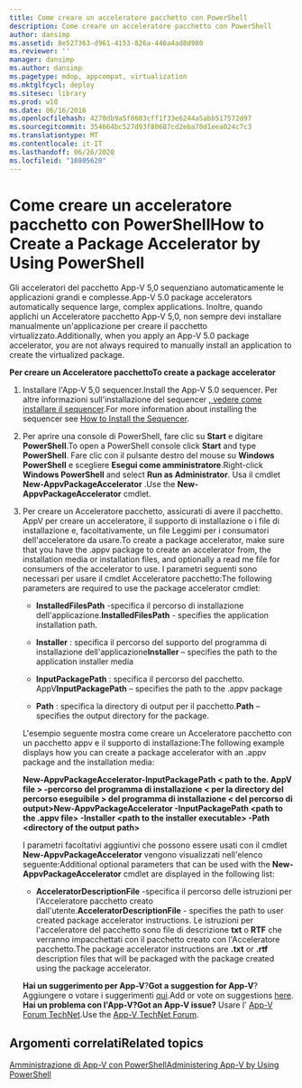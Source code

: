 ```yaml
---
title: Come creare un acceleratore pacchetto con PowerShell
description: Come creare un acceleratore pacchetto con PowerShell
author: dansimp
ms.assetid: 8e527363-d961-4153-826a-446a4ad8d980
ms.reviewer: ''
manager: dansimp
ms.author: dansimp
ms.pagetype: mdop, appcompat, virtualization
ms.mktglfcycl: deploy
ms.sitesec: library
ms.prod: w10
ms.date: 06/16/2016
ms.openlocfilehash: 4270db9a5f0603cff1f33e6244a5abb517572d97
ms.sourcegitcommit: 354664bc527d93f80687cd2eba70d1eea024c7c3
ms.translationtype: MT
ms.contentlocale: it-IT
ms.lasthandoff: 06/26/2020
ms.locfileid: "10805620"
---
```

# <span data-ttu-id="69225-103">Come creare un acceleratore pacchetto con PowerShell</span><span class="sxs-lookup"><span data-stu-id="69225-103">How to Create a Package Accelerator by Using PowerShell</span></span>


<span data-ttu-id="69225-104">Gli acceleratori del pacchetto App-V 5,0 sequenziano automaticamente le applicazioni grandi e complesse.</span><span class="sxs-lookup"><span data-stu-id="69225-104">App-V 5.0 package accelerators automatically sequence large, complex applications.</span></span> <span data-ttu-id="69225-105">Inoltre, quando applichi un Acceleratore pacchetto App-V 5,0, non sempre devi installare manualmente un'applicazione per creare il pacchetto virtualizzato.</span><span class="sxs-lookup"><span data-stu-id="69225-105">Additionally, when you apply an App-V 5.0 package accelerator, you are not always required to manually install an application to create the virtualized package.</span></span>

**<span data-ttu-id="69225-106">Per creare un Acceleratore pacchetto</span><span class="sxs-lookup"><span data-stu-id="69225-106">To create a package accelerator</span></span>**

1.  <span data-ttu-id="69225-107">Installare l'App-V 5,0 sequencer.</span><span class="sxs-lookup"><span data-stu-id="69225-107">Install the App-V 5.0 sequencer.</span></span> <span data-ttu-id="69225-108">Per altre informazioni sull'installazione del sequencer [, vedere come installare il sequencer](how-to-install-the-sequencer-beta-gb18030.md).</span><span class="sxs-lookup"><span data-stu-id="69225-108">For more information about installing the sequencer see [How to Install the Sequencer](how-to-install-the-sequencer-beta-gb18030.md).</span></span>

2.  <span data-ttu-id="69225-109">Per aprire una console di PowerShell, fare clic su **Start** e digitare **PowerShell**.</span><span class="sxs-lookup"><span data-stu-id="69225-109">To open a PowerShell console click **Start** and type **PowerShell**.</span></span> <span data-ttu-id="69225-110">Fare clic con il pulsante destro del mouse su **Windows PowerShell** e scegliere **Esegui come amministratore**.</span><span class="sxs-lookup"><span data-stu-id="69225-110">Right-click **Windows PowerShell** and select **Run as Administrator**.</span></span> <span data-ttu-id="69225-111">Usa il cmdlet **New-AppvPackageAccelerator** .</span><span class="sxs-lookup"><span data-stu-id="69225-111">Use the **New-AppvPackageAccelerator** cmdlet.</span></span>

3.  <span data-ttu-id="69225-112">Per creare un Acceleratore pacchetto, assicurati di avere il pacchetto. AppV per creare un acceleratore, il supporto di installazione o i file di installazione e, facoltativamente, un file Leggimi per i consumatori dell'acceleratore da usare.</span><span class="sxs-lookup"><span data-stu-id="69225-112">To create a package accelerator, make sure that you have the .appv package to create an accelerator from, the installation media or installation files, and optionally a read me file for consumers of the accelerator to use.</span></span> <span data-ttu-id="69225-113">I parametri seguenti sono necessari per usare il cmdlet Acceleratore pacchetto:</span><span class="sxs-lookup"><span data-stu-id="69225-113">The following parameters are required to use the package accelerator cmdlet:</span></span>

    -   <span data-ttu-id="69225-114">**InstalledFilesPath** -specifica il percorso di installazione dell'applicazione.</span><span class="sxs-lookup"><span data-stu-id="69225-114">**InstalledFilesPath** - specifies the application installation path.</span></span>

    -   <span data-ttu-id="69225-115">**Installer** : specifica il percorso del supporto del programma di installazione dell'applicazione</span><span class="sxs-lookup"><span data-stu-id="69225-115">**Installer** – specifies the path to the application installer media</span></span>

    -   <span data-ttu-id="69225-116">**InputPackagePath** : specifica il percorso del pacchetto. AppV</span><span class="sxs-lookup"><span data-stu-id="69225-116">**InputPackagePath** – specifies the path to the .appv package</span></span>

    -   <span data-ttu-id="69225-117">**Path** : specifica la directory di output per il pacchetto.</span><span class="sxs-lookup"><span data-stu-id="69225-117">**Path** – specifies the output directory for the package.</span></span>

    <span data-ttu-id="69225-118">L'esempio seguente mostra come creare un Acceleratore pacchetto con un pacchetto appv e il supporto di installazione:</span><span class="sxs-lookup"><span data-stu-id="69225-118">The following example displays how you can create a package accelerator with an .appv package and the installation media:</span></span>

    **<span data-ttu-id="69225-119">New-AppvPackageAccelerator-InputPackagePath &lt; path to the. AppV file &gt; -percorso del programma di installazione &lt; per la directory del percorso eseguibile &gt; del programma di installazione &lt; del percorso di output&gt;</span><span class="sxs-lookup"><span data-stu-id="69225-119">New-AppvPackageAccelerator -InputPackagePath &lt;path to the .appv file&gt; -Installer &lt;path to the installer executable&gt; -Path &lt;directory of the output path&gt;</span></span>**

    <span data-ttu-id="69225-120">I parametri facoltativi aggiuntivi che possono essere usati con il cmdlet **New-AppvPackageAccelerator** vengono visualizzati nell'elenco seguente:</span><span class="sxs-lookup"><span data-stu-id="69225-120">Additional optional parameters that can be used with the **New-AppvPackageAccelerator** cmdlet are displayed in the following list:</span></span>

    -   <span data-ttu-id="69225-121">**AcceleratorDescriptionFile** -specifica il percorso delle istruzioni per l'Acceleratore pacchetto creato dall'utente.</span><span class="sxs-lookup"><span data-stu-id="69225-121">**AcceleratorDescriptionFile** - specifies the path to user created package accelerator instructions.</span></span> <span data-ttu-id="69225-122">Le istruzioni per l'acceleratore del pacchetto sono file di descrizione **txt** o **RTF** che verranno impacchettati con il pacchetto creato con l'Acceleratore pacchetto.</span><span class="sxs-lookup"><span data-stu-id="69225-122">The package accelerator instructions are **.txt** or **.rtf** description files that will be packaged with the package created using the package accelerator.</span></span>

    <span data-ttu-id="69225-123">**Hai un suggerimento per App-V**?</span><span class="sxs-lookup"><span data-stu-id="69225-123">**Got a suggestion for App-V**?</span></span> <span data-ttu-id="69225-124">Aggiungere o votare i suggerimenti [qui](http://appv.uservoice.com/forums/280448-microsoft-application-virtualization).</span><span class="sxs-lookup"><span data-stu-id="69225-124">Add or vote on suggestions [here](http://appv.uservoice.com/forums/280448-microsoft-application-virtualization).</span></span> **<span data-ttu-id="69225-125">Hai un problema con l'App-V?</span><span class="sxs-lookup"><span data-stu-id="69225-125">Got an App-V issue?</span></span>** <span data-ttu-id="69225-126">Usare l' [App-V Forum TechNet](https://social.technet.microsoft.com/Forums/home?forum=mdopappv).</span><span class="sxs-lookup"><span data-stu-id="69225-126">Use the [App-V TechNet Forum](https://social.technet.microsoft.com/Forums/home?forum=mdopappv).</span></span>

## <span data-ttu-id="69225-127">Argomenti correlati</span><span class="sxs-lookup"><span data-stu-id="69225-127">Related topics</span></span>


[<span data-ttu-id="69225-128">Amministrazione di App-V con PowerShell</span><span class="sxs-lookup"><span data-stu-id="69225-128">Administering App-V by Using PowerShell</span></span>](administering-app-v-by-using-powershell.md)

 

 





